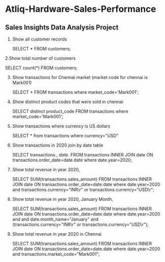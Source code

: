 # Atliq-Hardware-Sales-Performance

## Sales Insights Data Analysis Project

1. Show all customer records
   
   SELECT * FROM customers;

2.Show total number of customers

   SELECT count(*) FROM customers;

3. Show transactions for Chennai market (market code for chennai is Mark001)

   SELECT * FROM transactions where market_code='Mark001';

4. Show distinct product codes that were sold in chennai

   SELECT distinct product_code FROM transactions where market_code='Mark001';

5. Show transactions where currency is US dollars

   SELECT * from transactions where currency="USD"

6. Show transactions in 2020 join by date table

   SELECT transactions.*, date.* FROM transactions INNER JOIN date ON transactions.order_date=date.date where date.year=2020;

7. Show total revenue in year 2020,

   SELECT SUM(transactions.sales_amount) FROM transactions INNER JOIN date ON transactions.order_date=date.date where date.year=2020 and 
   transactions.currency="INR\r" or transactions.currency="USD\r";
	
8. Show total revenue in year 2020, January Month,

   SELECT SUM(transactions.sales_amount) FROM transactions INNER JOIN date ON transactions.order_date=date.date where date.year=2020 and and 
   date.month_name="January" and (transactions.currency="INR\r" or transactions.currency="USD\r");

9. Show total revenue in year 2020 in Chennai
   
   SELECT SUM(transactions.sales_amount) FROM transactions INNER JOIN date ON transactions.order_date=date.date where date.year=2020
   and transactions.market_code="Mark001";
